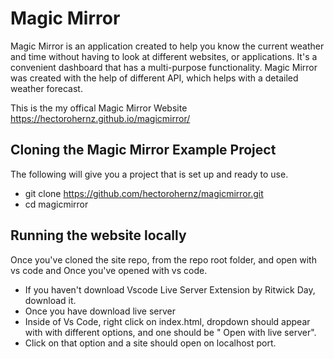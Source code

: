 # Magic Mirror 

Magic Mirror is an application created to help you know the current weather and time without having to look at different websites, or applications. It's a convenient dashboard that has a multi-purpose functionality. Magic Mirror was created with the help of different API, which helps with a detailed weather forecast. 

This is the my offical Magic Mirror Website https://hectorohernz.github.io/magicmirror/

## Cloning the Magic Mirror Example Project

The following will give you a project that is set up and ready to use.

- git clone  https://github.com/hectorohernz/magicmirror.git
- cd magicmirror

## Running the website locally
Once you've cloned the site repo, from the repo root folder, and open with vs code and Once you've opened with vs code. 

- If you haven't download Vscode Live Server Extension by Ritwick Day, download it.
- Once you have download live server
- Inside of Vs Code, right click on index.html, dropdown should appear with with different options,
and one should be " Open with live server".
- Click on that option and a site should open on localhost port.

